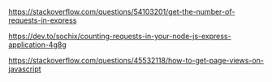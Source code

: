 https://stackoverflow.com/questions/54103201/get-the-number-of-requests-in-express

https://dev.to/sochix/counting-requests-in-your-node-js-express-application-4g8g

https://stackoverflow.com/questions/45532118/how-to-get-page-views-on-javascript

